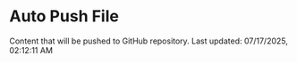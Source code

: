 # Auto Push File

Content that will be pushed to GitHub repository.
Last updated: 07/17/2025, 02:12:11 AM
